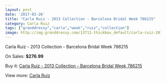 ```yaml
---
layout: post
date: '2017-03-26'
title: "Carla Ruiz - 2013 Collection - Barcelona Bridal Week 786215"
category: Carla Ruiz
tags: ["granddressy","carla","week","ruiz","collection"]
image: http://img.granddressy.com/13711-thickbox_default/carla-ruiz-2013-collection-barcelona-bridal-week-786215.jpg
---
```

Carla Ruiz - 2013 Collection - Barcelona Bridal Week 786215

On Sales: **$276.99**
<a href="https://www.granddressy.com/en/carla-ruiz/12779-carla-ruiz-2013-collection-barcelona-bridal-week-786215.html"><amp-img layout="responsive" width="600" height="600" src="//img.granddressy.com/13711-thickbox_default/carla-ruiz-2013-collection-barcelona-bridal-week-786215.jpg" alt="Carla Ruiz - 2013 Collection - Barcelona Bridal Week 786215 0" /></a>

Buy it: [Carla Ruiz - 2013 Collection - Barcelona Bridal Week 786215](https://www.granddressy.com/en/carla-ruiz/12779-carla-ruiz-2013-collection-barcelona-bridal-week-786215.html "Carla Ruiz - 2013 Collection - Barcelona Bridal Week 786215")

View more: [Carla Ruiz](https://www.granddressy.com/en/61-carla-ruiz "Carla Ruiz")